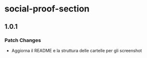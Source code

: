 # social-proof-section

## 1.0.1

### Patch Changes

- Aggiorna il README e la struttura delle cartelle per gli screenshot
